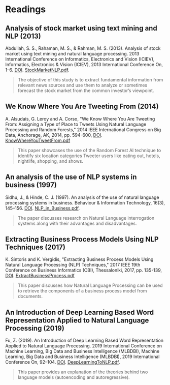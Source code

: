 # Readings

## Analysis of stock market using text mining and NLP (2013)

Abdullah, S. S., Rahaman, M. S., & Rahman, M. S. (2013). Analysis of stock market using text mining and natural language processing. 2013 International Conference on Informatics, Electronics and Vision (ICIEV), Informatics, Electronics & Vision (ICIEV), 2013 International Conference On, 1–6. [DOI](https://doi-org.proxy1.ncu.edu/10.1109/ICIEV.2013.6572673). [StockMarketNLP.pdf](StockMarketNLP.pdf).

> The objective of this study is to extract fundamental information from relevant news sources and use them to analyze or sometimes forecast the stock market from the common investor’s viewpoint.

## We Know Where You Are Tweeting From (2014)

A. Alsudais, G. Leroy and A. Corso, "We Know Where You Are Tweeting From: Assigning a Type of Place to Tweets Using Natural Language Processing and Random Forests," 2014 IEEE International Congress on Big Data, Anchorage, AK, 2014, pp. 594-600, [DOI](https://doi-org.proxy1.ncu.edu/10.1109/BigData.Congress.2014.91). [KnowWhereYouTweetFrom.pdf](KnowWhereYouTweetFrom.pdf)

> This paper showcases the use of the Random Forest AI technique to identify six location categories Tweeter users like eating out, hotels, nightlife, shopping, and shows.

## An analysis of the use of NLP systems in business (1997)

Sidhu, J., & Hinde, C. J. (1997). An analysis of the use of natural language processing systems in business. Behaviour & Information Technology, 16(3), 145–156. [DOI](https://doi-org.proxy1.ncu.edu/10.1080/014492997119879). [NLP_in_Business.pdf](NLP_in_Business.pdf).

> The paper discusses research on Natural Language interrogation systems along with their advantages and disadvantages.

## Extracting Business Process Models Using NLP Techniques (2017)

K. Sintoris and K. Vergidis, "Extracting Business Process Models Using Natural Language Processing (NLP) Techniques," 2017 IEEE 19th Conference on Business Informatics (CBI), Thessaloniki, 2017, pp. 135-139, [DOI](https://doi-org.proxy1.ncu.edu/10.1109/CBI.2017.41). [ExtractBusinessProcess.pdf](ExtractBusinessProcess.pdf)

> This paper discusses how Natural Language Processing can be used to retrieve the components of a business process model from documents.

## An Introduction of Deep Learning Based Word Representation Applied to Natural Language Processing (2019)

Fu, Z. (2019). An Introduction of Deep Learning Based Word Representation Applied to Natural Language Processing. 2019 International Conference on Machine Learning, Big Data and Business Intelligence (MLBDBI), Machine Learning, Big Data and Business Intelligence (MLBDBI), 2019 International Conference On, 92–104. [DOI](https://doi-org.proxy1.ncu.edu/10.1109/MLBDBI48998.2019.00025). [DeepLearningToNLP.pdf](DeepLearningToNLP.pdf).

> This paper provides an explanation of the theories behind two language models (autoencoding and autoregressive).

